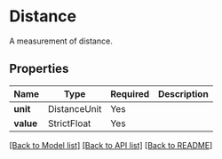 # Distance

A measurement of distance.

## Properties
| Name | Type | Required | Description |
| ------------ | ------------- | ------------- | ------------- |
**unit** | DistanceUnit | Yes |  |
**value** | StrictFloat | Yes |  |


[[Back to Model list]](../../README.md#documentation-for-models) [[Back to API list]](../../README.md#documentation-for-api-endpoints) [[Back to README]](../../README.md)
